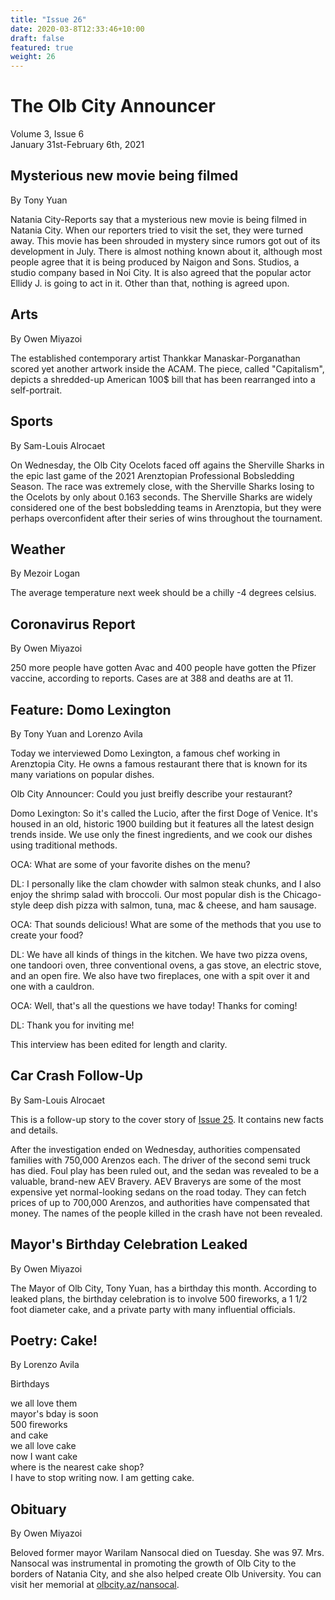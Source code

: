 ```yaml
---
title: "Issue 26"
date: 2020-03-8T12:33:46+10:00
draft: false
featured: true
weight: 26
---
```


# The Olb City Announcer
Volume 3, Issue 6    
January 31st-February 6th, 2021

## Mysterious new movie being filmed
By Tony Yuan

Natania City-Reports say that a mysterious new movie is being filmed in Natania City. When our reporters tried to visit the set, they were turned away. This movie has been shrouded in mystery since rumors got out of its development in July. There is almost nothing known about it, although most people agree that it is being produced by Naigon and Sons. Studios, a studio company based in Noi City. It is also agreed that the popular actor Ellidy J. is going to act in it. Other than that, nothing is agreed upon.

## Arts
By Owen Miyazoi

The established contemporary artist Thankkar Manaskar-Porganathan scored yet another artwork inside the ACAM. The piece, called "Capitalism", depicts a shredded-up American 100$ bill that has been rearranged into a self-portrait.

## Sports
By Sam-Louis Alrocaet

On Wednesday, the Olb City Ocelots faced off agains the Sherville Sharks in the epic last game of the 2021 Arenztopian Professional Bobsledding Season. The race was extremely close, with the Sherville Sharks losing to the Ocelots by only about 0.163 seconds. The Sherville Sharks are widely considered one of the best bobsledding teams in Arenztopia, but they were perhaps overconfident after their series of wins throughout the tournament.

## Weather
By Mezoir Logan

The average temperature next week should be a chilly -4 degrees celsius.

## Coronavirus Report
By Owen Miyazoi

250 more people have gotten Avac and 400 people have gotten the Pfizer vaccine, according to reports. Cases are at 388 and deaths are at 11.

## Feature: Domo Lexington
By Tony Yuan and Lorenzo Avila

Today we interviewed Domo Lexington, a famous chef working in Arenztopia City. He owns a famous restaurant there that is known for its many variations on popular dishes.

Olb City Announcer: Could you just breifly describe your restaurant?

Domo Lexington: So it's called the Lucio, after the first Doge of Venice. It's housed in an old, historic 1900 building but it features all the latest design trends inside. We use only the finest ingredients, and we cook our dishes using traditional methods.

OCA: What are some of your favorite dishes on the menu?

DL: I personally like the clam chowder with salmon steak chunks, and I also enjoy the shrimp salad with broccoli. Our most popular dish is the Chicago-style deep dish pizza with salmon, tuna, mac & cheese, and ham sausage.

OCA: That sounds delicious! What are some of the methods that you use to create your food?

DL: We have all kinds of things in the kitchen. We have two pizza ovens, one tandoori oven, three conventional ovens, a gas stove, an electric stove, and an open fire. We also have two fireplaces, one with a spit over it and one with a cauldron.

OCA: Well, that's all the questions we have today! Thanks for coming!

DL: Thank you for inviting me!

This interview has been edited for length and clarity.

## Car Crash Follow-Up
By Sam-Louis Alrocaet

This is a follow-up story to the cover story of [Issue 25](https://www.arenztopia.com/news/issue-25/). It contains new facts and details. 

After the investigation ended on Wednesday, authorities compensated families with 750,000 Arenzos each. The driver of the second semi truck has died. Foul play has been ruled out, and the sedan was revealed to be a valuable, brand-new AEV Bravery. AEV Braverys are some of the most expensive yet normal-looking sedans on the road today. They can fetch prices of up to 700,000 Arenzos, and authorities have compensated that money. The names of the people killed in the crash have not been revealed.

## Mayor's Birthday Celebration Leaked
By Owen Miyazoi

The Mayor of Olb City, Tony Yuan, has a birthday this month. According to leaked plans, the birthday celebration is to involve 500 fireworks, a 1 1/2 foot diameter cake, and a private party with many influential officials.

## Poetry: Cake!
By Lorenzo Avila

Birthdays 

we all love them    
mayor's bday is soon    
500 fireworks    
and cake    
we all love cake    
now I want cake    
where is the nearest cake shop?    
I have to stop writing now. I am getting cake.    

## Obituary
By Owen Miyazoi

Beloved former mayor Warilam Nansocal died on Tuesday. She was 97. Mrs. Nansocal was instrumental in promoting the growth of Olb City to the borders of Natania City, and she also helped create Olb University. You can visit her memorial at [olbcity.az/nansocal](https://sites.google.com/stu.austinisd.org/placeholder-site/home).
